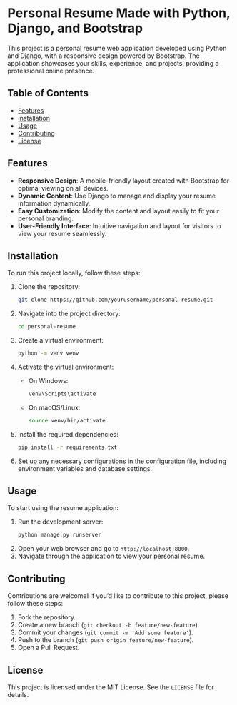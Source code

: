 # Personal Resume Made with Python, Django, and Bootstrap

This project is a personal resume web application developed using Python and Django, with a responsive design powered by Bootstrap. The application showcases your skills, experience, and projects, providing a professional online presence.

## Table of Contents
- [Features](#features)
- [Installation](#installation)
- [Usage](#usage)
- [Contributing](#contributing)
- [License](#license)

## Features

- **Responsive Design**: A mobile-friendly layout created with Bootstrap for optimal viewing on all devices.
- **Dynamic Content**: Use Django to manage and display your resume information dynamically.
- **Easy Customization**: Modify the content and layout easily to fit your personal branding.
- **User-Friendly Interface**: Intuitive navigation and layout for visitors to view your resume seamlessly.

## Installation

To run this project locally, follow these steps:

1. Clone the repository:
    ```bash
    git clone https://github.com/yourusername/personal-resume.git
    ```

2. Navigate into the project directory:
    ```bash
    cd personal-resume
    ```

3. Create a virtual environment:
    ```bash
    python -m venv venv
    ```

4. Activate the virtual environment:
    - On Windows:
      ```bash
      venv\Scripts\activate
      ```
    - On macOS/Linux:
      ```bash
      source venv/bin/activate
      ```

5. Install the required dependencies:
    ```bash
    pip install -r requirements.txt
    ```

6. Set up any necessary configurations in the configuration file, including environment variables and database settings.

## Usage

To start using the resume application:

1. Run the development server:
    ```bash
    python manage.py runserver
    ```
2. Open your web browser and go to `http://localhost:8000`.
3. Navigate through the application to view your personal resume.

## Contributing

Contributions are welcome! If you’d like to contribute to this project, please follow these steps:

1. Fork the repository.
2. Create a new branch (`git checkout -b feature/new-feature`).
3. Commit your changes (`git commit -m 'Add some feature'`).
4. Push to the branch (`git push origin feature/new-feature`).
5. Open a Pull Request.

## License

This project is licensed under the MIT License. See the `LICENSE` file for details.
